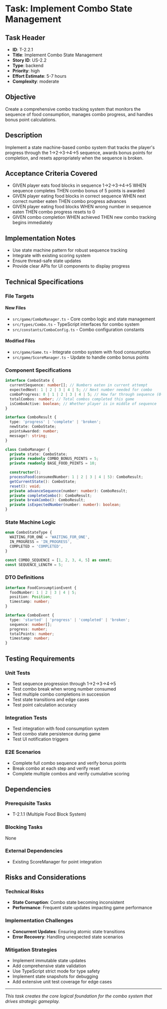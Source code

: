 # Task: Implement Combo State Management

## Task Header

- **ID**: T-2.2.1
- **Title**: Implement Combo State Management
- **Story ID**: US-2.2
- **Type**: backend
- **Priority**: high
- **Effort Estimate**: 5-7 hours
- **Complexity**: moderate

## Objective

Create a comprehensive combo tracking system that monitors the sequence of food consumption, manages combo progress, and handles bonus point calculations.

## Description

Implement a state machine-based combo system that tracks the player's progress through the 1→2→3→4→5 sequence, awards bonus points for completion, and resets appropriately when the sequence is broken.

## Acceptance Criteria Covered

- GIVEN player eats food blocks in sequence 1→2→3→4→5 WHEN sequence completes THEN combo bonus of 5 points is awarded
- GIVEN player eating food blocks in correct sequence WHEN next correct number eaten THEN combo progress advances
- GIVEN player eating food blocks WHEN wrong number in sequence eaten THEN combo progress resets to 0
- GIVEN combo completion WHEN achieved THEN new combo tracking begins immediately

## Implementation Notes

- Use state machine pattern for robust sequence tracking
- Integrate with existing scoring system
- Ensure thread-safe state updates
- Provide clear APIs for UI components to display progress

## Technical Specifications

### File Targets

#### New Files

- `src/game/ComboManager.ts` - Core combo logic and state management
- `src/types/Combo.ts` - TypeScript interfaces for combo system
- `src/constants/ComboConfig.ts` - Combo configuration constants

#### Modified Files

- `src/game/Game.ts` - Integrate combo system with food consumption
- `src/game/ScoreManager.ts` - Update to handle combo bonus points

### Component Specifications

```typescript
interface ComboState {
  currentSequence: number[]; // Numbers eaten in current attempt
  expectedNext: 1 | 2 | 3 | 4 | 5; // Next number needed for combo
  comboProgress: 0 | 1 | 2 | 3 | 4 | 5; // How far through sequence (0-5)
  totalCombos: number; // Total combos completed this game
  isComboActive: boolean; // Whether player is in middle of sequence
}

interface ComboResult {
  type: 'progress' | 'complete' | 'broken';
  newState: ComboState;
  pointsAwarded: number;
  message?: string;
}

class ComboManager {
  private state: ComboState;
  private readonly COMBO_BONUS_POINTS = 5;
  private readonly BASE_FOOD_POINTS = 10;

  constructor();
  processFood(consumedNumber: 1 | 2 | 3 | 4 | 5): ComboResult;
  getCurrentState(): ComboState;
  reset(): void;
  private advanceSequence(number: number): ComboResult;
  private completeCombo(): ComboResult;
  private breakCombo(): ComboResult;
  private isExpectedNumber(number: number): boolean;
}
```

### State Machine Logic

```typescript
enum ComboStateType {
  WAITING_FOR_ONE = 'WAITING_FOR_ONE',
  IN_PROGRESS = 'IN_PROGRESS',
  COMPLETED = 'COMPLETED',
}

const COMBO_SEQUENCE = [1, 2, 3, 4, 5] as const;
const SEQUENCE_LENGTH = 5;
```

### DTO Definitions

```typescript
interface FoodConsumptionEvent {
  foodNumber: 1 | 2 | 3 | 4 | 5;
  position: Position;
  timestamp: number;
}

interface ComboEvent {
  type: 'started' | 'progress' | 'completed' | 'broken';
  sequence: number[];
  progress: number;
  totalPoints: number;
  timestamp: number;
}
```

## Testing Requirements

### Unit Tests

- Test sequence progression through 1→2→3→4→5
- Test combo break when wrong number consumed
- Test multiple combo completions in succession
- Test state transitions and edge cases
- Test point calculation accuracy

### Integration Tests

- Test integration with food consumption system
- Test combo state persistence during game
- Test UI notification triggers

### E2E Scenarios

- Complete full combo sequence and verify bonus points
- Break combo at each step and verify reset
- Complete multiple combos and verify cumulative scoring

## Dependencies

### Prerequisite Tasks

- T-2.1.1 (Multiple Food Block System)

### Blocking Tasks

None

### External Dependencies

- Existing ScoreManager for point integration

## Risks and Considerations

### Technical Risks

- **State Corruption**: Combo state becoming inconsistent
- **Performance**: Frequent state updates impacting game performance

### Implementation Challenges

- **Concurrent Updates**: Ensuring atomic state transitions
- **Error Recovery**: Handling unexpected state scenarios

### Mitigation Strategies

- Implement immutable state updates
- Add comprehensive state validation
- Use TypeScript strict mode for type safety
- Implement state snapshots for debugging
- Add extensive unit test coverage for edge cases

---

_This task creates the core logical foundation for the combo system that drives strategic gameplay._
